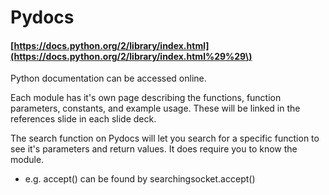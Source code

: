 # **Pydocs**

#### [https://docs.python.org/2/library/index.html](https://docs.python.org/2/library/index.html%29%29\)

Python documentation can be accessed online.

Each module has it's own page describing the functions, function parameters, constants, and example usage. These will be linked in the references slide in each slide deck.

The search function on Pydocs will let you search for a specific function to see it's parameters and return values. It does require you to know the module.

* e.g. accept\(\) can be found by searchingsocket.accept\(\)



